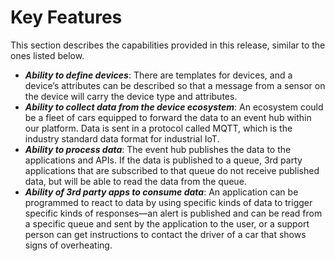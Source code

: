 # Key Features

This section describes the capabilities provided in this release, similar to the ones listed below.

* **_Ability to define devices_**: There are templates for devices, and a device’s attributes can be described so that a message from a sensor on the device will carry the device type and attributes.
* **_Ability to collect data from the device ecosystem_**: An ecosystem could be a fleet of cars equipped to forward the data to an event hub within our platform. Data is sent in a protocol called MQTT, which is the industry standard data format for industrial IoT.
* **_Ability to process data_**: The event hub publishes the data to the applications and APIs. If the data is published to a queue, 3rd party applications that are subscribed to that queue do not receive published data, but will be able to read the data from the queue.
* **_Ability of 3rd party apps to consume data_**: An application can be programmed to react to data by using specific kinds of data to trigger specific kinds of responses—an alert is published and can be read from a specific queue and sent by the application to the user, or a support person can get instructions to contact the driver of a car that shows signs of overheating.